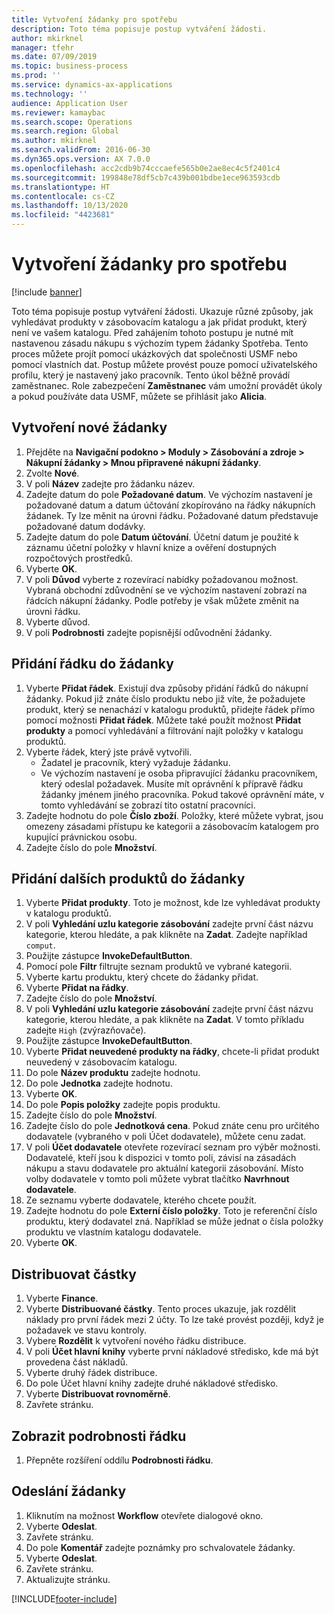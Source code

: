 ```yaml
---
title: Vytvoření žádanky pro spotřebu
description: Toto téma popisuje postup vytváření žádosti.
author: mkirknel
manager: tfehr
ms.date: 07/09/2019
ms.topic: business-process
ms.prod: ''
ms.service: dynamics-ax-applications
ms.technology: ''
audience: Application User
ms.reviewer: kamaybac
ms.search.scope: Operations
ms.search.region: Global
ms.author: mkirknel
ms.search.validFrom: 2016-06-30
ms.dyn365.ops.version: AX 7.0.0
ms.openlocfilehash: acc2cdb9b74cccaefe565b0e2ae8ec4c5f2401c4
ms.sourcegitcommit: 199848e78df5cb7c439b001bdbe1ece963593cdb
ms.translationtype: HT
ms.contentlocale: cs-CZ
ms.lasthandoff: 10/13/2020
ms.locfileid: "4423681"
---
```

# <a name="create-a-requisition-for-consumption"></a>Vytvoření žádanky pro spotřebu

[!include [banner](../../includes/banner.md)]

Toto téma popisuje postup vytváření žádosti. Ukazuje různé způsoby, jak vyhledávat produkty v zásobovacím katalogu a jak přidat produkt, který není ve vašem katalogu. Před zahájením tohoto postupu je nutné mít nastavenou zásadu nákupu s výchozím typem žádanky Spotřeba. Tento proces můžete projít pomocí ukázkových dat společnosti USMF nebo pomocí vlastních dat. Postup můžete provést pouze pomocí uživatelského profilu, který je nastavený jako pracovník. Tento úkol běžně provádí zaměstnanec. Role zabezpečení **Zaměstnanec** vám umožní provádět úkoly a pokud používáte data USMF, můžete se přihlásit jako **Alicia**.


## <a name="create-a-new-requisition"></a>Vytvoření nové žádanky
1. Přejděte na **Navigační podokno > Moduly > Zásobování a zdroje > Nákupní žádanky > Mnou připravené nákupní žádanky**.
2. Zvolte **Nové**.
3. V poli **Název** zadejte pro žádanku název.
4. Zadejte datum do pole **Požadované datum**. Ve výchozím nastavení je požadované datum a datum účtování zkopírováno na řádky nákupních žádanek. Ty lze měnit na úrovni řádku. Požadované datum představuje požadované datum dodávky.  
5. Zadejte datum do pole **Datum účtování**. Účetní datum je použité k záznamu účetní položky v hlavní knize a ověření dostupných rozpočtových prostředků.  
6. Vyberte **OK**.
7. V poli **Důvod** vyberte z rozevírací nabídky požadovanou možnost. Vybraná obchodní zdůvodnění se ve výchozím nastavení zobrazí na řádcích nákupní žádanky. Podle potřeby je však můžete změnit na úrovni řádku.  
8. Vyberte důvod.
9. V poli **Podrobnosti** zadejte popisnější odůvodnění žádanky.

## <a name="add-a-line-to-the-requisition"></a>Přidání řádku do žádanky
1. Vyberte **Přidat řádek**. Existují dva způsoby přidání řádků do nákupní žádanky. Pokud již znáte číslo produktu nebo již víte, že požadujete produkt, který se nenachází v katalogu produktů, přidejte řádek přímo pomocí možnosti **Přidat řádek**. Můžete také použít možnost **Přidat produkty** a pomocí vyhledávání a filtrování najít položky v katalogu produktů.    
2. Vyberte řádek, který jste právě vytvořili.
    - Žadatel je pracovník, který vyžaduje žádanku.   
    - Ve výchozím nastavení je osoba připravující žádanku pracovníkem, který odeslal požadavek. Musíte mít oprávnění k přípravě řádku žádanky jménem jiného pracovníka. Pokud takové oprávnění máte, v tomto vyhledávání se zobrazí tito ostatní pracovníci.  
3. Zadejte hodnotu do pole **Číslo zboží**. Položky, které můžete vybrat, jsou omezeny zásadami přístupu ke kategorii a zásobovacím katalogem pro kupující právnickou osobu.   
4. Zadejte číslo do pole **Množství**.

## <a name="add-more-products-to-the-requisition"></a>Přidání dalších produktů do žádanky
1. Vyberte **Přidat produkty**. Toto je možnost, kde lze vyhledávat produkty v katalogu produktů.    
2. V poli **Vyhledání uzlu kategorie zásobování** zadejte první část názvu kategorie, kterou hledáte, a pak klikněte na **Zadat**. Zadejte například `comput`.  
3. Použijte zástupce **InvokeDefaultButton**.
4. Pomocí pole **Filtr** filtrujte seznam produktů ve vybrané kategorii.
5. Vyberte kartu produktu, který chcete do žádanky přidat.
6. Vyberte **Přidat na řádky**.
7. Zadejte číslo do pole **Množství**.
8. V poli **Vyhledání uzlu kategorie zásobování** zadejte první část názvu kategorie, kterou hledáte, a pak klikněte na **Zadat**. V tomto příkladu zadejte `High` (zvýrazňovače).  
9. Použijte zástupce **InvokeDefaultButton**.
10. Vyberte **Přidat neuvedené produkty na řádky**, chcete-li přidat produkt neuvedený v zásobovacím katalogu.
11. Do pole **Název produktu** zadejte hodnotu.
12. Do pole **Jednotka** zadejte hodnotu.
13. Vyberte **OK**.
14. Do pole **Popis položky** zadejte popis produktu.
15. Zadejte číslo do pole **Množství**.
16. Zadejte číslo do pole **Jednotková cena**. Pokud znáte cenu pro určitého dodavatele (vybraného v poli Účet dodavatele), můžete cenu zadat.   
17. V poli **Účet dodavatele** otevřete rozevírací seznam pro výběr možnosti. Dodavatelé, kteří jsou k dispozici v tomto poli, závisí na zásadách nákupu a stavu dodavatele pro aktuální kategorii zásobování. Místo volby dodavatele v tomto poli můžete vybrat tlačítko **Navrhnout dodavatele**.    
18. Ze seznamu vyberte dodavatele, kterého chcete použít.
19. Zadejte hodnotu do pole **Externí číslo položky**. Toto je referenční číslo produktu, který dodavatel zná. Například se může jednat o čísla položky produktu ve vlastním katalogu dodavatele.  
20. Vyberte **OK**.

## <a name="distribute-amounts"></a>Distribuovat částky
1. Vyberte **Finance**.
2. Vyberte **Distribuované částky**. Tento proces ukazuje, jak rozdělit náklady pro první řádek mezi 2 účty. To lze také provést později, když je požadavek ve stavu kontroly.  
3. Vybere **Rozdělit** k vytvoření nového řádku distribuce.
4. V poli **Účet hlavní knihy** vyberte první nákladové středisko, kde má být provedena část nákladů.
5. Vyberte druhý řádek distribuce.
6. Do pole Účet hlavní knihy zadejte druhé nákladové středisko.
7. Vyberte **Distribuovat rovnoměrně**.
8. Zavřete stránku.

## <a name="view-line-details"></a>Zobrazit podrobnosti řádku
1. Přepněte rozšíření oddílu **Podrobnosti řádku**.

## <a name="submit-the-requisition"></a>Odeslání žádanky
1. Kliknutím na možnost **Workflow** otevřete dialogové okno.
2. Vyberte **Odeslat**.
3. Zavřete stránku.
4. Do pole **Komentář** zadejte poznámky pro schvalovatele žádanky.
5. Vyberte **Odeslat**.
6. Zavřete stránku.
7. Aktualizujte stránku.



[!INCLUDE[footer-include](../../../includes/footer-banner.md)]